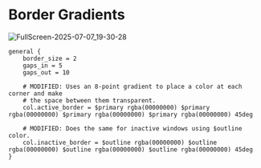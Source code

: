 # Border Gradients
![FullScreen-2025-07-07_19-30-28](https://github.com/user-attachments/assets/918430a6-56c5-4bcd-8117-6841ba0995df)

`````
general {
    border_size = 2
    gaps_in = 5
    gaps_out = 10

    # MODIFIED: Uses an 8-point gradient to place a color at each corner and make
    # the space between them transparent.
    col.active_border = $primary rgba(00000000) $primary rgba(00000000) $primary rgba(00000000) $primary rgba(00000000) 45deg

    # MODIFIED: Does the same for inactive windows using $outline color.
    col.inactive_border = $outline rgba(00000000) $outline rgba(00000000) $outline rgba(00000000) $outline rgba(00000000) 45deg
}
